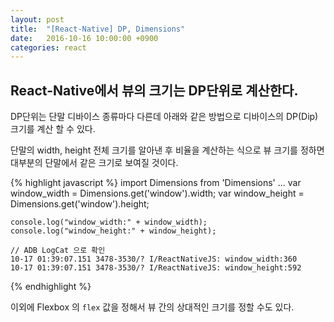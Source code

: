 ```yaml
---
layout: post
title:  "[React-Native] DP, Dimensions"
date:   2016-10-16 10:00:00 +0900
categories: react
---
```


React-Native에서 뷰의 크기는 DP단위로 계산한다.
---------------------------------

DP단위는 단말 디바이스 종류마다 다른데 아래와 같은 방법으로 디바이스의 DP(Dip)크기를 계산 할 수 있다.

단말의 width, height 전체 크기를 알아낸 후 비율을 계산하는 식으로 뷰 크기를 정하면 대부분의 단말에서 같은 크기로 보여질 것이다. 

{% highlight javascript %}
import Dimensions from 'Dimensions'
...
    var window_width = Dimensions.get('window').width;
    var window_height = Dimensions.get('window').height;
    
    console.log("window_width:" + window_width);
    console.log("window_height:" + window_height);

    // ADB LogCat 으로 확인
    10-17 01:39:07.151 3478-3530/? I/ReactNativeJS: window_width:360
    10-17 01:39:07.151 3478-3530/? I/ReactNativeJS: window_height:592
{% endhighlight %}

이외에 Flexbox 의 `flex` 값을 정해서 뷰 간의 상대적인 크기를 정할 수도 있다.